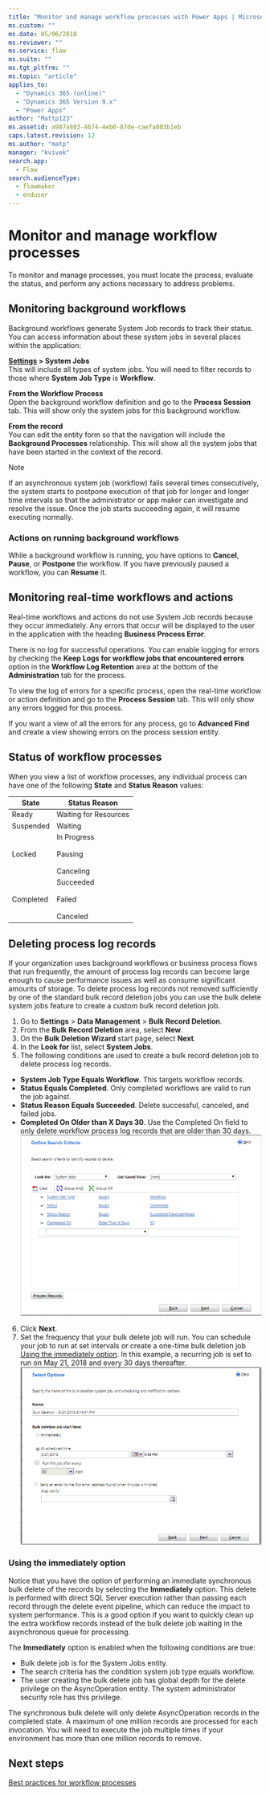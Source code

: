 ```yaml
---
title: "Monitor and manage workflow processes with Power Apps | MicrosoftDocs"
ms.custom: ""
ms.date: 05/06/2018
ms.reviewer: ""
ms.service: flow
ms.suite: ""
ms.tgt_pltfrm: ""
ms.topic: "article"
applies_to: 
  - "Dynamics 365 (online)"
  - "Dynamics 365 Version 9.x"
  - "Power Apps"
author: "Mattp123"
ms.assetid: a987a803-4674-4eb0-87de-caefa003b1eb
caps.latest.revision: 12
ms.author: "matp"
manager: "kvivek"
search.app: 
  - Flow
search.audienceType: 
  - flowmaker
  - enduser
---
```

# Monitor and manage workflow processes


To monitor and manage processes, you must locate the process, evaluate the status, and perform any actions necessary to address problems.  
  
<a name="BKMK_MonitorAsyncWorkflows"></a>   
## Monitoring background workflows  
 Background workflows generate System Job records to track their status. You can access information about these system jobs in several places within the application:  
  
 **[Settings](/powerapps/maker/model-driven-apps/advanced-navigation#settings) > System Jobs**  
 This will include all types of system jobs. You will need to filter records to those where **System Job Type** is **Workflow**.  
  
 **From the Workflow Process**  
 Open the background workflow definition and go to the **Process Session** tab. This will show only the system jobs for this background workflow.  
  
 **From the record**  
 You can edit the entity form so that the navigation will include the **Background Processes** relationship. This will show all the system jobs that have been started in the context of the record.  
  
> [!NOTE]
>  If an asynchronous system job (workflow) fails several times consecutively, the system starts to postpone execution of that job for longer and longer time intervals so that the administrator or app maker can investigate and resolve the issue. Once the job starts succeeding again, it will resume executing normally.  
  
<a name="BKMK_ActionsOnRunningWorkflows"></a>   
### Actions on running background workflows  
 While a background workflow is running, you have options to **Cancel**, **Pause**, or **Postpone** the workflow. If you have previously paused a workflow, you can **Resume** it.  
  
<a name="BKMK_MonitorSyncWorkflows"></a>   
## Monitoring real-time workflows and actions  
 Real-time workflows and actions do not use System Job records because they occur immediately. Any errors that occur will be displayed to the user in the application with the heading **Business Process Error**.  
  
 There is no log for successful operations. You can enable logging for errors by checking the **Keep Logs for workflow jobs that encountered errors** option in the **Workflow Log Retention** area at the bottom of the **Administration** tab for the process.  
  
 To view the log of errors for a specific process, open the real-time workflow or action definition and go to the **Process Session** tab. This will only show any errors logged for this process.  
  
 If you want a view of all the errors for any process, go to **Advanced Find** and create a view showing errors on the process session entity.  
  
<a name="BKMK_StatusOfWorkflowProcesses"></a>   
## Status of workflow processes  
 When you view a list of workflow processes, any individual process can have one of the following **State** and **Status Reason** values:  
  
|State|Status Reason|  
|-----------|-------------------|  
|Ready|Waiting for Resources|  
|Suspended|Waiting|  
|Locked|In Progress<br /><br /> Pausing<br /><br /> Canceling|  
|Completed|Succeeded<br /><br /> Failed<br /><br /> Canceled|  

## Deleting process log records

If your organization uses background workflows or business process flows that run frequently, the amount of process log records can become large enough to cause performance issues as well as consume significant amounts of storage. To delete process log records not removed sufficiently by one of the standard bulk record deletion jobs you can use the bulk delete system jobs feature to create a custom bulk record deletion job.

1. Go to **Settings** > **Data Management** > **Bulk Record Deletion**.
2. From the **Bulk Record Deletion** area, select **New**. 
3. On the **Bulk Deletion Wizard** start page, select **Next**.
4. In the **Look for** list, select **System Jobs**.
5. The following conditions are used to create a bulk record deletion job to delete process log records. 
 - **System Job Type Equals Workflow**. This targets workflow records. 
 - **Status Equals Completed**. Only completed workflows are valid to run the job against.
 - **Status Reason Equals Succeeded**. Delete successful, canceled, and failed jobs.
 - **Completed On Older than X Days 30**. Use the Completed On field to only delete workflow process log records that are older than 30 days.
 ![custom-bulk-record-deletion.png](media/custom-bulk-record-deletion.png)
6. Click **Next**.
7. Set the frequency that your bulk delete job will run. You can schedule your job to run at set intervals or create a one-time bulk deletion job [Using the immediately option](#using-the-immediately-option). In this example, a recurring job is set to run on May 21, 2018 and every 30 days thereafter. 
![Bulk record deletion options](media/custom-bulk-record-delete-options.png)

### Using the immediately option

Notice that you have the option of performing an immediate synchronous bulk delete of the records by selecting the **Immediately** option. This delete is performed with direct SQL Server execution rather than passing each record through the delete event pipeline, which can reduce the impact to system performance. This is a good option if you want to quickly clean up the extra workflow records instead of the bulk delete job waiting in the asynchronous queue for processing. 

The **Immediately** option is enabled when the following conditions are true: 
- Bulk delete job is for the System Jobs entity.
- The search criteria has the condition system job type equals workflow. 
- The user creating the bulk delete job has global depth for the delete privilege on the AsyncOperation entity. The system administrator security role has this privilege.  

The synchronous bulk delete will only delete AsyncOperation records in the completed state. A maximum of one million records are processed for each invocation. You will need to execute the job multiple times if your environment has more than one million records to remove.  
  
## Next steps   
 [Best practices for workflow processes](best-practices-workflow-processes.md) <br />

